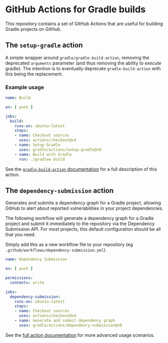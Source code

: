 # GitHub Actions for Gradle builds

This repository contains a set of GitHub Actions that are useful for building Gradle projects on GitHub.

## The `setup-gradle` action

A simple wrapper around `gradle/gradle-build-action`, removing the deprecated `arguments` parameter (and thus removing the ability to _execute_ gradle).
The intention is to eventually deprecate `gradle-build-action` with this being the replacement.

### Example usage

```yaml
name: Build

on: [ push ]

jobs:
  build:
    runs-on: ubuntu-latest
    steps:
    - name: Checkout sources
      uses: actions/checkout@v4
    - name: Setup Gradle
      uses: gradle/actions/setup-gradle@v0
    - name: Build with Gradle
      run: ./gradlew build
```

See the [`gradle-build-action` documentation](https://github.com/gradle/gradle-build-action/blob/main/README.md) for a full description of this action.

## The `dependency-submission` action

Generates and submits a dependency graph for a Gradle project, allowing GitHub to alert about reported vulnerabilities in your project dependencies.


The following workflow will generate a dependency graph for a Gradle project and submit it immediately to the repository via the
Dependency Submission API. For most projects, this default configuration should be all that you need.

Simply add this as a new workflow file to your repository (eg `.github/workflows/dependency-submission.yml`).

```yaml
name: Dependency Submission

on: [ push ]

permissions:
  contents: write

jobs:
  dependency-submission:
    runs-on: ubuntu-latest
    steps:
    - name: Checkout sources
      uses: actions/checkout@v4
    - name: Generate and submit dependency graph
      uses: gradle/actions/dependency-submission@v0
```

See the [full action documentation](dependency-submission/README.md) for more advanced usage scenarios.
